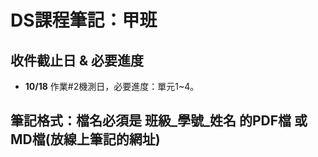 # DS課程筆記：甲班
## 收件截止日 & 必要進度
- **10/18** 作業#2機測日，必要進度：單元1~4。
## 筆記格式：檔名必須是 班級_學號_姓名 的PDF檔 或 MD檔(放線上筆記的網址)
